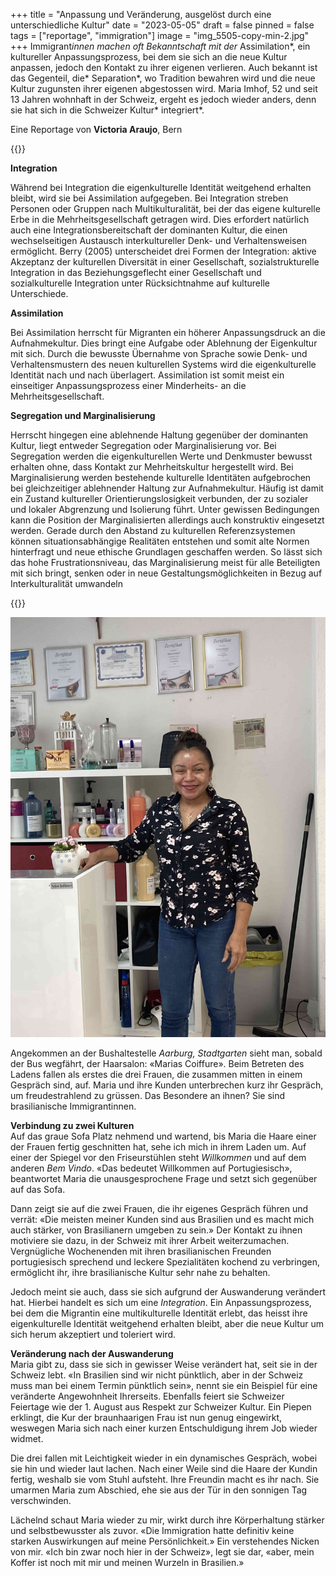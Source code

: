 +++
title = "Anpassung und Veränderung, ausgelöst durch eine unterschiedliche Kultur"
date = "2023-05-05"
draft = false
pinned = false
tags = ["reportage", "immigration"]
image = "img_5505-copy-min-2.jpg"
+++
Immigrant*innen machen oft Bekanntschaft mit der* Assimilation*, ein kultureller Anpassungsprozess, bei dem sie sich an die neue Kultur anpassen, jedoch den Kontakt zu ihrer eigenen verlieren. Auch bekannt ist das Gegenteil, die* Separation*, wo Tradition bewahren wird und die neue Kultur zugunsten ihrer eigenen abgestossen wird. Maria Imhof, 52 und seit 13 Jahren wohnhaft in der Schweiz, ergeht es jedoch wieder anders, denn sie hat sich in die Schweizer Kultur* integriert*.

Eine Reportage von **Victoria Araujo**, Bern

{{<box>}}

**Integration** 

Während bei Integration die eigenkulturelle Identität weitgehend erhalten bleibt, wird sie bei Assimilation aufgegeben. Bei Integration streben Personen oder Gruppen nach Multikulturalität, bei der das eigene kulturelle Erbe in die Mehrheitsgesellschaft getragen wird. Dies erfordert natürlich auch eine Integrationsbereitschaft der dominanten Kultur, die einen wechselseitigen Austausch interkultureller Denk- und Verhaltensweisen ermöglicht. Berry (2005) unterscheidet drei Formen der Integration: aktive Akzeptanz der kulturellen Diversität in einer Gesellschaft, sozialstrukturelle Integration in das Beziehungsgeflecht einer Gesellschaft und sozialkulturelle Integration unter Rücksichtnahme auf kulturelle Unterschiede. 

**Assimilation** 

Bei Assimilation herrscht für Migranten ein höherer Anpassungsdruck an die Aufnahmekultur. Dies bringt eine Aufgabe oder Ablehnung der Eigenkultur mit sich. Durch die bewusste Übernahme von Sprache sowie Denk- und Verhaltensmustern des neuen kulturellen Systems wird die eigenkulturelle Identität nach und nach überlagert. Assimilation ist somit meist ein einseitiger Anpassungsprozess einer Minderheits- an die Mehrheitsgesellschaft. 

**Segregation und Marginalisierung** 

Herrscht hingegen eine ablehnende Haltung gegenüber der dominanten Kultur, liegt entweder Segregation oder Marginalisierung vor. Bei Segregation werden die eigenkulturellen Werte und Denkmuster bewusst erhalten ohne, dass Kontakt zur Mehrheitskultur hergestellt wird. Bei Marginalisierung werden bestehende kulturelle Identitäten aufgebrochen bei gleichzeitiger ablehnender Haltung zur Aufnahmekultur. Häufig ist damit ein Zustand kultureller Orientierungslosigkeit verbunden, der zu sozialer und lokaler Abgrenzung und Isolierung führt. Unter gewissen Bedingungen kann die Position der Marginalisierten allerdings auch konstruktiv eingesetzt werden. Gerade durch den Abstand zu kulturellen Referenzsystemen können situationsabhängige Realitäten entstehen und somit alte Normen hinterfragt und neue ethische Grundlagen geschaffen werden. So lässt sich das hohe Frustrationsniveau, das Marginalisierung meist für alle Beteiligten mit sich bringt, senken oder in neue Gestaltungsmöglichkeiten in Bezug auf Interkulturalität umwandeln

{{</box>}}

![Marias Coiffure: der Haarsalon einer brasilianischen Immigrantin](img_5505-copy-min-2.jpg)

Angekommen an der Bushaltestelle *Aarburg, Stadtgarten* sieht man, sobald der Bus wegfährt, der Haarsalon: «Marias Coiffure». Beim Betreten des Ladens fallen als erstes die drei Frauen, die zusammen mitten in einem Gespräch sind, auf. Maria und ihre Kunden unterbrechen kurz ihr Gespräch, um freudestrahlend zu grüssen. Das Besondere an ihnen? Sie sind brasilianische Immigrantinnen.  

**Verbindung zu zwei Kulturen**\
Auf das graue Sofa Platz nehmend und wartend, bis Maria die Haare einer der Frauen fertig geschnitten hat, sehe ich mich in ihrem Laden um. Auf einer der Spiegel vor den Friseurstühlen steht *Willkommen* und auf dem anderen *Bem Vindo*. «Das bedeutet Willkommen auf Portugiesisch», beantwortet Maria die unausgesprochene Frage und setzt sich gegenüber auf das Sofa. 

Dann zeigt sie auf die zwei Frauen, die ihr eigenes Gespräch führen und verrät: «Die meisten meiner Kunden sind aus Brasilien und es macht mich auch stärker, von Brasilianern umgeben zu sein.» Der Kontakt zu ihnen motiviere sie dazu, in der Schweiz mit ihrer Arbeit weiterzumachen. Vergnügliche Wochenenden mit ihren brasilianischen Freunden portugiesisch sprechend und leckere Spezialitäten kochend zu verbringen, ermöglicht ihr, ihre brasilianische Kultur sehr nahe zu behalten. 

Jedoch meint sie auch, dass sie sich aufgrund der Auswanderung verändert hat. Hierbei handelt es sich um eine *Integration*. Ein Anpassungsprozess, bei dem die Migrantin eine multikulturelle Identität erlebt, das heisst ihre eigenkulturelle Identität weitgehend erhalten bleibt, aber die neue Kultur um sich herum akzeptiert und toleriert wird. 

**Veränderung nach der Auswanderung**\
Maria gibt zu, dass sie sich in gewisser Weise verändert hat, seit sie in der Schweiz lebt. «In Brasilien sind wir nicht pünktlich, aber in der Schweiz muss man bei einem Termin pünktlich sein», nennt sie ein Beispiel für eine veränderte Angewohnheit Ihrerseits. Ebenfalls feiert sie Schweizer Feiertage wie der 1. August aus Respekt zur Schweizer Kultur. Ein Piepen erklingt, die Kur der braunhaarigen Frau ist nun genug eingewirkt, weswegen Maria sich nach einer kurzen Entschuldigung ihrem Job wieder widmet. 

Die drei fallen mit Leichtigkeit wieder in ein dynamisches Gespräch, wobei sie hin und wieder laut lachen. Nach einer Weile sind die Haare der Kundin fertig, weshalb sie vom Stuhl aufsteht. Ihre Freundin macht es ihr nach. Sie umarmen Maria zum Abschied, ehe sie aus der Tür in den sonnigen Tag verschwinden. 

Lächelnd schaut Maria wieder zu mir, wirkt durch ihre Körperhaltung stärker und selbstbewusster als zuvor. «Die Immigration hatte definitiv keine starken Auswirkungen auf meine Persönlichkeit.» Ein verstehendes Nicken von mir. «Ich bin zwar noch hier in der Schweiz», legt sie dar, «aber, mein Koffer ist noch mit mir und meinen Wurzeln in Brasilien.»